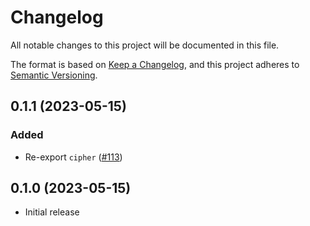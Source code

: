 # Changelog
All notable changes to this project will be documented in this file.

The format is based on [Keep a Changelog](https://keepachangelog.com/en/1.0.0/),
and this project adheres to [Semantic Versioning](https://semver.org/spec/v2.0.0.html).

## 0.1.1 (2023-05-15)
### Added
- Re-export `cipher` ([#113])

[#113]: https://github.com/RustCrypto/nacl-compat/pull/113

## 0.1.0 (2023-05-15)
- Initial release

